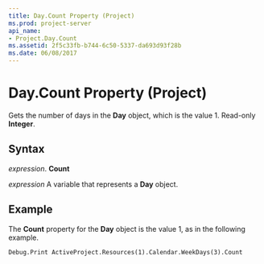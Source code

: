 ```yaml
---
title: Day.Count Property (Project)
ms.prod: project-server
api_name:
- Project.Day.Count
ms.assetid: 2f5c33fb-b744-6c50-5337-da693d93f28b
ms.date: 06/08/2017
---
```



# Day.Count Property (Project)

Gets the number of days in the **Day** object, which is the value 1. Read-only **Integer**.


## Syntax

 _expression_. **Count**

 _expression_ A variable that represents a **Day** object.


## Example

The **Count** property for the **Day** object is the value 1, as in the following example.


```vb
Debug.Print ActiveProject.Resources(1).Calendar.WeekDays(3).Count
```


